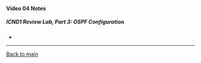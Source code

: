 #### Video 04 Notes

##### ICND1 Review Lab, Part 3: OSPF Configuration
- 

---

[Back to main](https://github.com/rot0xd/CBTNuggets/blob/master/CCNA/ICND-2/README.md)

